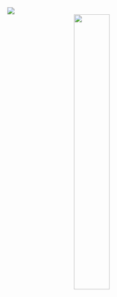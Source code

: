 <div style="margin-left:10%, margin-right: 10%">
<img src="https://cdn.discordapp.com/attachments/848632763909013525/1312502419388895303/Sprite-0002-letreiro.gif?ex=674cbaa1&is=674b6921&hm=1b02d3be88b02e0a2d666694744017a0a271b254429b35f0fa5f4d8a63c4af33&">
</div>

<div style="">
<img src="https://cdn.discordapp.com/attachments/848632763909013525/1312512697631506433/Sprite-0004.png?ex=674cc434&is=674b72b4&hm=03b9fc41590bc088bd1befa77a621b27f1b06acaacca6bce3c243e712d5dae9d&" style="display: block; margin-left: auto; margin-right:auto; width: 40%;">
<div>
<!--
**coffeasack/coffeasack** is a ✨ _special_ ✨ repository because its `README.md` (this file) appears on your GitHub profile.

Here are some ideas to get you started:

- 🔭 I’m currently working on ...
- 🌱 I’m currently learning ...
- 👯 I’m looking to collaborate on ...
- 🤔 I’m looking for help with ...
- 💬 Ask me about ...
- 📫 How to reach me: 
- 😄 Pronouns: 
- ⚡ Fun fact: N
-->
